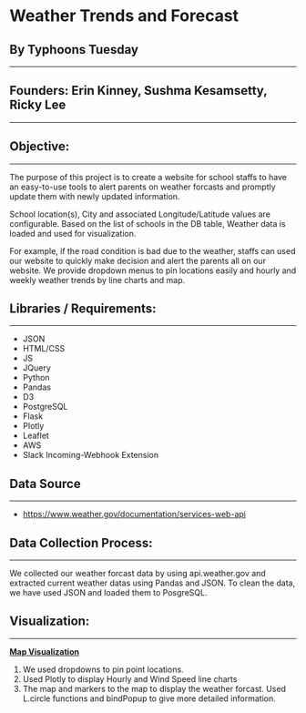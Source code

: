 # Weather Trends and Forecast




## By Typhoons Tuesday
---


## **Founders:** Erin Kinney, Sushma Kesamsetty, Ricky Lee
---




## **Objective**:
---


The purpose of this project is to create a website for school staffs to have an easy-to-use tools to alert parents on weather forcasts and promptly update them with newly updated information. 

School location(s), City and associated Longitude/Latitude values are configurable. Based on the list of schools in the DB table, Weather data is loaded and used for visualization.

For example, if the road condition is bad due to the weather, staffs can used our website to quickly make decision and alert the parents all on our website. We provide dropdown menus to pin locations easily and hourly and weekly weather trends by line charts and map. 

## **Libraries / Requirements:**
---

- JSON
- HTML/CSS
- JS
- JQuery
- Python
- Pandas
- D3
- PostgreSQL
- Flask
- Plotly
- Leaflet
- AWS
- Slack Incoming-Webhook Extension

## Data Source 
---

- https://www.weather.gov/documentation/services-web-api

## Data Collection Process:
---


We collected our weather forcast data by using api.weather.gov and extracted current weather datas using Pandas and JSON. To clean the data, we have used JSON and loaded them to PosgreSQL. 

## Visualization:
---
[**Map Visualization**](https://github.com/skesamsetty/weather-trends/blob/main/images/SiteMockup.png)

1. We used dropdowns to pin point locations.
2. Used Plotly to display Hourly and Wind Speed line charts
3. The map and markers to the map to display the weather forcast. Used L.circle functions and bindPopup to give more detailed information. 










